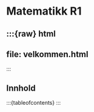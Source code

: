 # Matematikk R1

:::{raw} html
---
file: velkommen.html
---
:::



## Innhold
:::{tableofcontents}
:::

